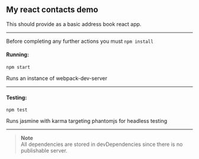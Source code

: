 ## My react contacts demo

This should provide as a basic address book react app.  

---
  
Before completing any further actions you must `npm install`

#### Running:

    npm start
    
Runs an instance of webpack-dev-server

---

#### Testing:

    npm test

Runs jasmine with karma targeting phantomjs for headless testing

---

> **Note**  
All dependencies are stored in devDependencies since there is no publishable server.